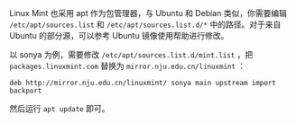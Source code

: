 Linux Mint 也采用 apt 作为包管理器，与 Ubuntu 和 Debian 类似，你需要编辑 `/etc/apt/sources.list` 和 `/etc/apt/sources.list.d/*` 中的路径。对于来自
Ubuntu 的部分源，可以参考 Ubuntu 镜像使用帮助进行修改。

以 sonya 为例，需要修改 `/etc/apt/sources.list.d/mint.list` ，把 `packages.linuxmint.com` 替换为 `mirror.nju.edu.cn/linuxmint` ：

```text
deb http://mirror.nju.edu.cn/linuxmint/ sonya main upstream import backport
```

然后运行 `apt update` 即可。